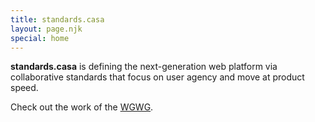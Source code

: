```yaml
---
title: standards.casa
layout: page.njk
special: home
---
```


**standards.casa** is defining the next-generation web platform via collaborative standards that focus
on user agency and move at product speed.

Check out the work of the [WGWG](./wg/wgwg/).
